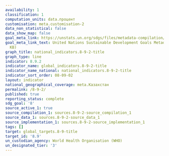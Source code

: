 ```yaml
---
availability: 1
classification: 1
computation_units: data.процент
customisation: meta.customisation-2
data_non_statistical: false
data_show_map: false
goal_meta_link: https://unstats.un.org/sdgs/files/metadata-compilation/Metadata-Goal-8.pdf
goal_meta_link_text: United Nations Sustainable Development Goals Metadata (PDF 526
  KB)
graph_title: national_indicators.8-9-2-title
graph_type: line
indicator: 8.9.2
indicator_name: global_indicators.8-9-2-title
indicator_name_national: national_indicators.8-9-2-title
indicator_sort_order: 08-09-02
layout: indicator
national_geographical_coverage: meta.Казахстан
permalink: /8-9-2/
published: true
reporting_status: complete
sdg_goal: '8'
source_active_1: true
source_compilation_1: sources.8-9-2-source_compilation_1
source_data_1: sources.8-9-2-source_data_1
source_implementation_1: sources.8-9-2-source_implementation_1
tags: []
target: global_targets.8-9-title
target_id: '8.9'
un_custodian_agency: World Health Organisation (WHO)
un_designated_tier: '3'
---
```

